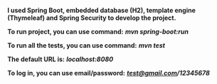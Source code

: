 **I used Spring Boot, embedded database (H2), template engine (Thymeleaf) and Spring Security
to develop the project.**

**To run project, you can use command:** _**mvn spring-boot:run**_

**To run all the tests, you can use command:** _**mvn test**_

**The default URL is:** _**localhost:8080**_

**To log in, you can use email/password:** _**test@gmail.com/12345678**_